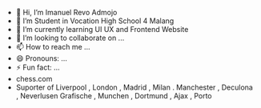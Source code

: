 - 👋 Hi, I’m Imanuel Revo Admojo
- 👀 I’m Student in Vocation High School 4 Malang
- 🌱 I’m currently learning UI UX and Frontend Website
- 💞️ I’m looking to collaborate on ...
- 📫 How to reach me ...
- 😄 Pronouns: ...
- ⚡ Fun fact: ...
- chess.com
- Suporter of Liverpool , London , Madrid , Milan . Manchester , Deculona , Neverlusen Grafische , Munchen , Dortmund , Ajax , Porto 

<!---
F-777/F-777 is a ✨ special ✨ repository because its `README.md` (this file) appears on your GitHub profile.
You can click the Preview link to take a look at your changes.
--->
